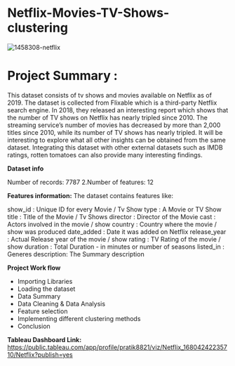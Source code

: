 # Netflix-Movies-TV-Shows-clustering

![1458308-netflix](https://user-images.githubusercontent.com/96189065/222940965-77e8b6d0-96ea-4809-b81d-a974a2f03612.jpg)


# Project Summary :

This dataset consists of tv shows and movies available on Netflix as of 2019. The dataset is collected from Flixable which is a third-party Netflix search engine.
In 2018, they released an interesting report which shows that the number of TV shows on Netflix has nearly tripled since 2010. The streaming service’s number of movies has decreased by more than 2,000 titles since 2010, while its number of TV shows has nearly tripled. It will be interesting to explore what all other insights can be obtained from the same dataset.
Integrating this dataset with other external datasets such as IMDB ratings, rotten tomatoes can also provide many interesting findings.


**Dataset info**

Number of records: 7787
2.Number of features: 12

**Features information:**
The dataset contains features like:

show_id : Unique ID for every Movie / Tv Show
type : A Movie or TV Show
title : Title of the Movie / Tv Shows
director : Director of the Movie
cast : Actors involved in the movie / show
country : Country where the movie / show was produced
date_added : Date it was added on Netflix
release_year : Actual Release year of the movie / show
rating : TV Rating of the movie / show
duration : Total Duration - in minutes or number of seasons
listed_in : Generes
description: The Summary description

**Project Work flow**
* Importing Libraries
* Loading the dataset
* Data Summary
* Data Cleaning & Data Analysis
* Feature selection
* Implementing different clustering methods
* Conclusion


**Tableau Dashboard Link:**    https://public.tableau.com/app/profile/pratik8821/viz/Netflix_16804242235710/Netflix?publish=yes
